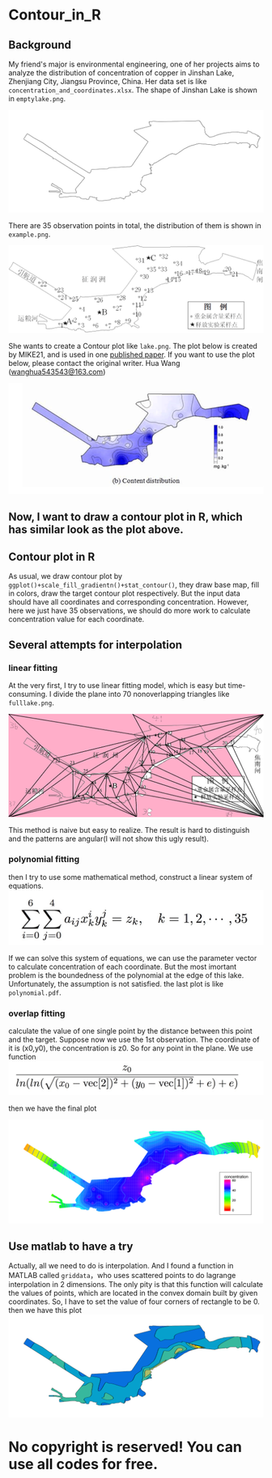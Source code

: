 # Contour_in_R
## Background
My friend's major is environmental engineering, one of her projects aims to analyze the distribution of concentration of copper in Jinshan Lake, Zhenjiang City, Jiangsu Province, China. Her data set is like `concentration_and_coordinates.xlsx`. The shape of Jinshan Lake is shown in `emptylake.png`. 

![emptylake](https://github.com/YLiu1231/Contour_in_R/blob/master/emptylake.png)

There are 35 observation points in total, the distribution of them is shown in `example.png`.

![example](https://github.com/YLiu1231/Contour_in_R/blob/master/example.png)

She wants to create a Contour plot like `lake.png`. The plot below is created by MIKE21, and is used in one [published paper](http://onlinelibrary.wiley.com/doi/10.1002/clen.201300693/full). If you want to use the plot below, please contact the original writer. 
Hua Wang (wanghua543543@163.com)

![lake](https://github.com/YLiu1231/Contour_in_R/blob/master/lake.png)

## Now, I want to draw a contour plot in R, which has similar look as the plot above.
## Contour plot in R

As usual, we draw contour plot by `ggplot()+scale_fill_gradientn()+stat_contour()`, they draw base map, fill in colors, draw the target contour plot respectively. But the input data should have all coordinates and corresponding concentration. However, here we just have 35 observations, we should do more work to calculate concentration value for each coordinate.

## Several attempts for interpolation
### linear fitting
At the very first, I try to use linear fitting model, which is easy but time-consuming. I divide the plane into 70 nonoverlapping triangles like `fulllake.png`.

![fulllake](https://github.com/YLiu1231/Contour_in_R/blob/master/fulllake.png)

This method is naive but easy to realize. The result is hard to distinguish and the patterns are angular(I will not show this ugly result).

### polynomial fitting
then I try to use some mathematical method, construct a linear system of equations. 
![system of equation](https://github.com/YLiu1231/Contour_in_R/blob/master/system%20of%20equations.png)

If we can solve this system of equations, we can use the parameter vector to calculate concentration of each coordinate. But the most imortant problem is the boundedness of the polynomial at the edge of this lake. Unfortunately, the assumption is not satisfied.
the last plot is like `polynomial.pdf`.

### overlap fitting 
calculate the value of one single point by the distance between this point and the target. Suppose now we use the 1st observation. The coordinate of it is (x0,y0), the concentration is z0. So for any point in the plane. We use function
![function](https://github.com/YLiu1231/Contour_in_R/blob/master/concentration%20by%20distance.png)

then we have the final plot 

![Rplotlake](https://github.com/YLiu1231/Contour_in_R/blob/master/Rplotlake.png)

## Use matlab to have a try

Actually, all we need to do is interpolation. And I found a function in MATLAB called `griddata`，who uses scattered points to do lagrange interpolation in 2 dimensions. The only pity is that this function will calculate the values of points, which are located in the convex domain built by given coordinates. So, I have to set the value of four corners of rectangle to be 0.
then we have this plot
![matlab](https://github.com/YLiu1231/Contour_in_R/blob/master/MATLABlake.png)

# No copyright is reserved! You can use all codes for free. 
